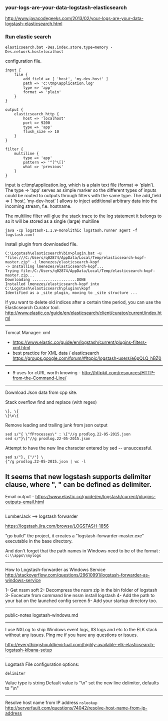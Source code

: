 
### your-logs-are-your-data-logstash-elasticsearch
http://www.javacodegeeks.com/2013/02/your-logs-are-your-data-logstash-elasticsearch.html

### Run elastic search 

```
elasticsearch.bat -Des.index.store.type=memory -Des.network.host=localhost
```

configuration file. 
```
input {
    file {
        add_field => [ 'host', 'my-dev-host' ]
        path => 'c:\tmp\application.log'
        type => 'app'
        format => 'plain'
    }
}

output {
    elasticsearch_http {
        host => 'localhost'
        port => 9200 
        type => 'app'
        flush_size => 10
    }
}

filter {
    multiline {
        type => 'app'
        pattern => '^[^\[]'
        what => 'previous'  
    }
}
```

input is c:\tmp\application.log, 
which is a plain text file (format => ‘plain’). 
The type => ‘app’ serves as simple marker so the different types of inputs could be routed to outputs through filters with the same type. 
The add_field => [ ‘host’, ‘my-dev-host’ ] allows to inject additional arbitrary data into the incoming stream, f.e. hostname.


The multiline filter will glue the stack trace to the log statement it belongs to so it will be stored as a single (large) multiline



```
java -cp logstash-1.1.9-monolithic logstash.runner agent -f logstash.conf
```


Install plugin from downloaded file. 

```
C:\Logstash\elasticsearch\bin>plugin.bat -u "file:///C:/Users/q02874/AppData/Local/Temp/elasticsearch-kopf-master.zip" -i lmenezes/elasticsearch-kopf
-> Installing lmenezes/elasticsearch-kopf...
Trying file:/C:/Users/q02874/AppData/Local/Temp/elasticsearch-kopf-master.zip...
Downloading ....................DONE
Installed lmenezes/elasticsearch-kopf into C:\Logstash\elasticsearch\plugins\kopf
Identified as a _site plugin, moving to _site structure ...
```




If you want to delete old indices after a certain time period, you can use the Elasticsearch Curator tool.
http://www.elastic.co/guide/en/elasticsearch/client/curator/current/index.html


-----------

Tomcat Manager: 
xml 
- https://www.elastic.co/guide/en/logstash/current/plugins-filters-xml.html
- best practice for XML data / elasticsearch https://groups.google.com/forum/#!topic/logstash-users/e6pQLQ_hBZ0

-----------
- 9 uses for cURL worth knowing - http://httpkit.com/resources/HTTP-from-the-Command-Line/

-----------

Download Json data from cpp site. 

Stack overflow find and replace (with regex)
```
\}, \{ 
\}\n\{ 
```

Remove leading and trailing junk from json output
```
sed s/"{ \"fProcesses\" : \["//g prodlog.22-05-2015.json
sed s/"}\]"//g prodlog.22-05-2015.json
```

Attempt to have the new line character entered by sed -- unsuccessful. 
```
sed s/"}, {"/"} \
{"/g prodlog.22-05-2015.json | wc -l
```
It seems that new logstash supports delimiter clause, where ", " can be defined as delimiter. 
----


Email output - https://www.elastic.co/guide/en/logstash/current/plugins-outputs-email.html



---- 
LumberJack --> logstash forwarder

https://logstash.jira.com/browse/LOGSTASH-1856

"go build" the project, it creates a "logstash-forwarder-master.exe" executable in the base directory.

And don't forget that the path names in Windows need to be of the format : `c:\\apps\\mylogs`



----
How to Logstash-forwarder as Windows Service http://stackoverflow.com/questions/29610991/logstash-forwarder-as-windows-service

1- Get nssm soft
2- Decompress the nssm zip in the bin folder of logstash
3- Excecute from command line nssm install logstash
4- Add the path to your bat on the launched config screen
5- Add your startup directory too.

----
public-notes logstash-windows.md

----
I use NXLog to ship Windows event logs, IIS logs and etc to the ELK stack without any issues. Ping me if you have any questions or issues.

http://everythingshouldbevirtual.com/highly-available-elk-elasticsearch-logstash-kibana-setup﻿

----

Logstash File configuration options:

`delimiter`

Value type is string
Default value is "\n"
set the new line delimiter, defaults to "\n"


----


Resolve host name from IP address `nslookup`
http://serverfault.com/questions/74042/resolve-host-name-from-ip-address
